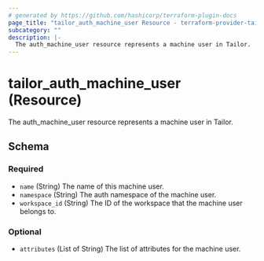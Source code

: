 ```yaml
---
# generated by https://github.com/hashicorp/terraform-plugin-docs
page_title: "tailor_auth_machine_user Resource - terraform-provider-tailor"
subcategory: ""
description: |-
  The auth_machine_user resource represents a machine user in Tailor.
---
```


# tailor_auth_machine_user (Resource)

The auth_machine_user resource represents a machine user in Tailor.



<!-- schema generated by tfplugindocs -->
## Schema

### Required

- `name` (String) The name of this machine user.
- `namespace` (String) The auth namespace of the machine user.
- `workspace_id` (String) The ID of the workspace that the machine user belongs to.

### Optional

- `attributes` (List of String) The list of attributes for the machine user.
